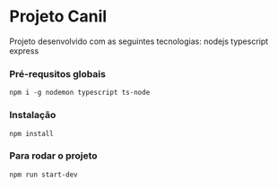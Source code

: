 # Projeto Canil
Projeto desenvolvido com as seguintes tecnologias:
nodejs
typescript
express

### Pré-requsitos globais
`npm i -g nodemon typescript ts-node`

### Instalação
`npm install`

### Para rodar o projeto

`npm run start-dev`